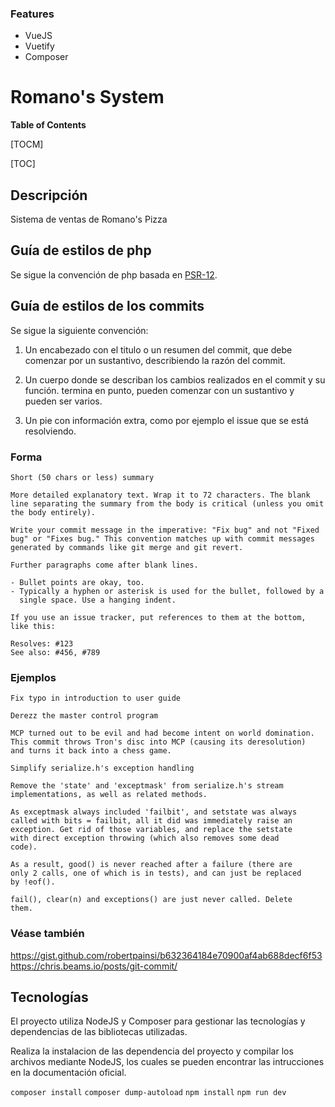 ### Features
- VueJS
- Vuetify
- Composer

# Romano's System

**Table of Contents**

[TOCM]

[TOC]

## Descripción

Sistema de ventas de Romano's Pizza

## Guía de estilos de php

Se sigue la convención de php basada en [PSR-12](https://www.php-fig.org/psr/psr-12/ "PSR-12").


## Guía de estilos de los commits

Se sigue la siguiente convención:

1. Un encabezado con el titulo o un resumen del commit, que debe comenzar por un sustantivo, describiendo la razón del commit.

2. Un cuerpo donde se describan los cambios realizados en el commit y su función. termina en punto, pueden comenzar con un sustantivo y pueden ser varios.

3. Un pie con información extra, como por ejemplo el issue que se está resolviendo.

### Forma

```
Short (50 chars or less) summary

More detailed explanatory text. Wrap it to 72 characters. The blank
line separating the summary from the body is critical (unless you omit
the body entirely).

Write your commit message in the imperative: "Fix bug" and not "Fixed
bug" or "Fixes bug." This convention matches up with commit messages
generated by commands like git merge and git revert.

Further paragraphs come after blank lines.

- Bullet points are okay, too.
- Typically a hyphen or asterisk is used for the bullet, followed by a
  single space. Use a hanging indent.

If you use an issue tracker, put references to them at the bottom,
like this:

Resolves: #123
See also: #456, #789
```

### Ejemplos

```
Fix typo in introduction to user guide
```

```
Derezz the master control program

MCP turned out to be evil and had become intent on world domination.
This commit throws Tron's disc into MCP (causing its deresolution)
and turns it back into a chess game.
```

```
Simplify serialize.h's exception handling

Remove the 'state' and 'exceptmask' from serialize.h's stream
implementations, as well as related methods.

As exceptmask always included 'failbit', and setstate was always
called with bits = failbit, all it did was immediately raise an
exception. Get rid of those variables, and replace the setstate
with direct exception throwing (which also removes some dead
code).

As a result, good() is never reached after a failure (there are
only 2 calls, one of which is in tests), and can just be replaced
by !eof().

fail(), clear(n) and exceptions() are just never called. Delete
them.
```

### Véase también

https://gist.github.com/robertpainsi/b632364184e70900af4ab688decf6f53
https://chris.beams.io/posts/git-commit/


## Tecnologías

El proyecto utiliza NodeJS y Composer para gestionar las tecnologías y dependencias de las bibliotecas utilizadas.

Realiza la instalacion de las dependencia del proyecto y compilar los archivos mediante NodeJS, los cuales se pueden encontrar las intrucciones en la documentación oficial.

`composer install`
`composer dump-autoload`
`npm install`
`npm run dev`
